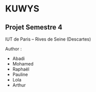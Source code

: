 # KUWYS
## Projet Semestre 4

IUT de Paris – Rives de Seine (Descartes)

Author : 
  - Abadi
  - Mohamed
  - Raphaël
  - Pauline
  - Lola
  - Arthur

